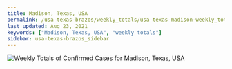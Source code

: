 ```yaml
---
title: Madison, Texas, USA
permalink: /usa-texas-brazos/weekly_totals/usa-texas-madison-weekly_totals.html
last_updated: Aug 23, 2021
keywords: ["Madison, Texas, USA", "weekly totals"]
sidebar: usa-texas-brazos_sidebar
---
```


![Weekly Totals of Confirmed Cases for Madison, Texas, USA](/covid_tracker/images/graphs/usa-texas-madison-weekly_totals_graph.png)
